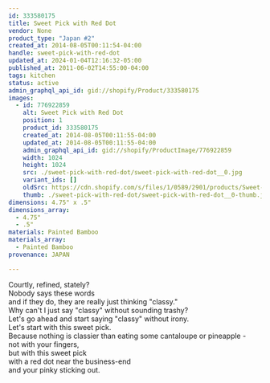 ```yaml
---
id: 333580175
title: Sweet Pick with Red Dot
vendor: None
product_type: "Japan #2"
created_at: 2014-08-05T00:11:54-04:00
handle: sweet-pick-with-red-dot
updated_at: 2024-01-04T12:16:32-05:00
published_at: 2011-06-02T14:55:00-04:00
tags: kitchen
status: active
admin_graphql_api_id: gid://shopify/Product/333580175
images:
  - id: 776922859
    alt: Sweet Pick with Red Dot
    position: 1
    product_id: 333580175
    created_at: 2014-08-05T00:11:55-04:00
    updated_at: 2014-08-05T00:11:55-04:00
    admin_graphql_api_id: gid://shopify/ProductImage/776922859
    width: 1024
    height: 1024
    src: ./sweet-pick-with-red-dot/sweet-pick-with-red-dot__0.jpg
    variant_ids: []
    oldSrc: https://cdn.shopify.com/s/files/1/0589/2901/products/Sweet-Pick-with-Red-Dot.jpeg?v=1407211915
    thumb: ./sweet-pick-with-red-dot/sweet-pick-with-red-dot__0-thumb.jpg
dimensions: 4.75" x .5"
dimensions_array:
  - 4.75"
  - .5"
materials: Painted Bamboo
materials_array:
  - Painted Bamboo
provenance: JAPAN

---
```


Courtly, refined, stately?  
Nobody says these words  
and if they do, they are really just thinking "classy."  
Why can't I just say "classy" without sounding trashy?  
Let's go ahead and start saying "classy" without irony.  
Let's start with this sweet pick.  
Because nothing is classier than eating some cantaloupe or pineapple -  
not with your fingers,  
but with this sweet pick  
with a red dot near the business-end  
and your pinky sticking out.